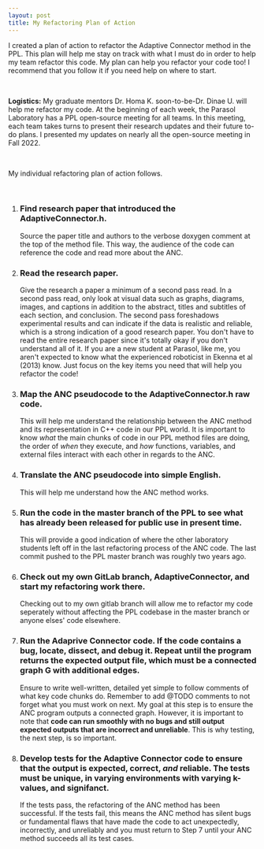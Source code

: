 ```yaml
---
layout: post
title: My Refactoring Plan of Action
---
```



I created a plan of action to refactor the Adaptive Connector method in the PPL. This plan will help me stay on track with what I must do in order to help my team refactor this code. My plan can help you refactor your code too! I recommend that you follow it if you need help on where to start.

<br>

**Logistics:** My graduate mentors Dr. Homa K. soon-to-be-Dr. Dinae U. will help me refactor my code. At the beginning of each week, the Parasol Laboratory has a PPL open-source meeting for all teams. In this meeting, each team takes turns to present their research updates and their future to-do plans. I presented my updates on nearly all the open-source meeting in Fall 2022. 

<br>

My individual refactoring plan of action follows. 

<br>

1. ### Find research paper that introduced the AdaptiveConnector.h. 
    Source the paper title and authors to the verbose doxygen comment at the top of the method file. This way, the audience of the code can reference the code and read more about the ANC.

2. ### Read the research paper.
    Give the research a paper a minimum of a second pass read. In a second pass read, only look at visual data such as graphs, diagrams, images, and captions in addition to the abstract, titles and subtitles of each section, and conclusion. The second pass foreshadows experimental results and can indicate if the data is realistic and reliable, which is a strong indication of a good research paper. You don't have to read the entire research paper since it's totally okay if you don't understand all of it. If you are a  new student at Parasol, like me, you aren't expected to know what the experienced roboticist in Ekenna et al (2013) know. Just focus on the key items you need that will help you refactor the code!

3. ### Map the ANC pseudocode to the AdaptiveConnector.h raw code.
    This will help me understand the relationship between the ANC method and its representation in C++ code in our PPL world. It is important to know *what* the main chunks of code in our PPL method files are doing, the order of *when* they execute, and *how* functions, variables, and external files interact with each other in regards to the ANC.
    
4. ### Translate the ANC pseudocode into simple English.
    This will help me understand how the ANC method works.

5. ### Run the code in the master branch of the PPL to see what has already been released for public use in present time.
    This will provide a good indication of where the other laboratory students left off in the last refactoring process of the ANC code. The last commit pushed to the PPL master branch was roughly two years ago. 

6. ### Check out my own GitLab branch, AdaptiveConnector, and start my refactoring work there.
    Checking out to my own gitlab branch will allow me to refactor my code seperately without affecting the PPL codebase in the master branch or anyone elses' code elsewhere.  

7. ### Run the Adaprive Connector code. If the code contains a bug, locate, dissect, and debug it. Repeat until the program returns the expected output file, which must be a connected graph G with additional edges.
    Ensure to write well-written, detailed yet simple to follow comments of what key code chunks do. Remember to add @TODO comments to not forget what you must work on next. My goal at this step is to ensure the ANC program outputs a connected graph. However, it is important to note that **code can run smoothly with no bugs and still output expected outputs that are incorrect and unreliable**. This is why testing, the next step, is so important.

8. ### Develop tests for the Adaptive Connector code to ensure that the output is expected, correct, *and* reliable. The tests must be unique, in varying environments with varying k-values, and signifanct.
    If the tests pass, the refactoring of the ANC method has been successful. If the tests fail, this means the ANC method has silent bugs or fundamental flaws that have made the code to act unexpectedly, incorrectly, and unreliably and you must return to Step 7 until your ANC method succeeds all its test cases.


 